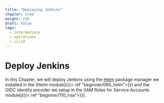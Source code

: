 ```yaml
---
title: "Deploying Jenkins"
chapter: true
weight: 210
draft: false
tags:
  - intermediate
  - operations
  - ci/cd
---
```


# Deploy Jenkins

In this Chapter, we will deploy Jenkins using the [Helm](https://helm.sh/) package manager we installed in the [Helm module]({{< ref "beginner/060_helm">}}) and the OIDC identity provider we setup in the [IAM Roles for Service Accounts module]({{< ref "beginner/110_irsa">}}).
